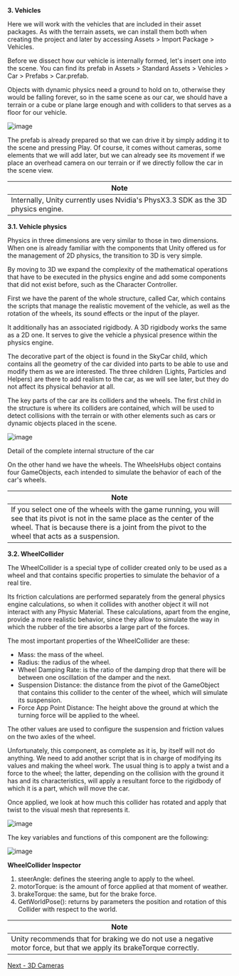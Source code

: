 **3. Vehicles**

Here we will work with the vehicles that are included in their asset packages. As with the terrain assets, we can install them both when creating the project and later by accessing Assets > Import Package > Vehicles.

Before we dissect how our vehicle is internally formed, let's insert one into the scene. You can find its prefab in Assets > Standard Assets > Vehicles > Car > Prefabs > Car.prefab.

Objects with dynamic physics need a ground to hold on to, otherwise they would be falling forever, so in the same scene as our car, we should have a terrain or a cube or plane large enough and with colliders to that serves as a floor for our vehicle.

![image](https://user-images.githubusercontent.com/110602112/195828041-dc0d0654-ee44-4aeb-a479-542049f32dfc.png)

The prefab is already prepared so that we can drive it by simply adding it to the scene and pressing Play. Of course, it comes without cameras, some elements that we will add later, but we can already see its movement if we place an overhead camera on our terrain or if we directly follow the car in the scene view.

| Note |
|------|
|Internally, Unity currently uses Nvidia's PhysX3.3 SDK as the 3D physics engine.|

**3.1. Vehicle physics**

Physics in three dimensions are very similar to those in two dimensions. When one is already familiar with the components that Unity offered us for the management of 2D physics, the transition to 3D is very simple.

By moving to 3D we expand the complexity of the mathematical operations that have to be executed in the physics engine and add some components that did not exist before, such as the Character Controller. 

First we have the parent of the whole structure, called Car, which contains the scripts that manage the realistic movement of the vehicle, as well as the rotation of the wheels, its sound effects or the input of the player.

It additionally has an associated rigidbody. A 3D rigidbody works the same as a 2D one. It serves to give the vehicle a physical presence within the physics engine.

The decorative part of the object is found in the SkyCar child, which contains all the geometry of the car divided into parts to be able to use and modify them as we are interested. The three children (Lights, Particles and Helpers) are there to add realism to the car, as we will see later, but they do not affect its physical behavior at all.

The key parts of the car are its colliders and the wheels. The first child in the structure is where its colliders are contained, which will be used to detect collisions with the terrain or with other elements such as cars or dynamic objects placed in the scene.

![image](https://user-images.githubusercontent.com/110602112/195828095-6620bd2f-89ae-4643-abb8-b29bb30c4512.png)

Detail of the complete internal structure of the car

On the other hand we have the wheels. The WheelsHubs object contains four GameObjects, each intended to simulate the behavior of each of the car's wheels.

| Note |
|------|
|If you select one of the wheels with the game running, you will see that its pivot is not in the same place as the center of the wheel. That is because there is a joint from the pivot to the wheel that acts as a suspension.|

**3.2. WheelCollider**

The WheelCollider is a special type of collider created only to be used as a wheel and that contains specific properties to simulate the behavior of a real tire.

Its friction calculations are performed separately from the general physics engine calculations, so when it collides with another object it will not interact with any Physic Material. These calculations, apart from the engine, provide a more realistic behavior, since they allow to simulate the way in which the rubber of the tire absorbs a large part of the forces.

The most important properties of the WheelCollider are these:

- Mass: the mass of the wheel.
- Radius: the radius of the wheel.
- Wheel Damping Rate: is the ratio of the damping drop that there will be between one oscillation of the damper and the next.
- Suspension Distance: the distance from the pivot of the GameObject that contains this collider to the center of the wheel, which will simulate its suspension.
- Force App Point Distance: The height above the ground at which the turning force will be applied to the wheel.

The other values are used to configure the suspension and friction values on the two axles of the wheel.

Unfortunately, this component, as complete as it is, by itself will not do anything. We need to add another script that is in charge of modifying its values and making the wheel work. The usual thing is to apply a twist and a force to the wheel; the latter, depending on the collision with the ground it has and its characteristics, will apply a resultant force to the rigidbody of which it is a part, which will move the car.

Once applied, we look at how much this collider has rotated and apply that twist to the visual mesh that represents it.

![image](https://user-images.githubusercontent.com/110602112/195828112-a4818042-b96e-432b-81e0-1696dd135741.png)


The key variables and functions of this component are the following:

![image](https://user-images.githubusercontent.com/110602112/195828151-3f90c229-02fd-4b0e-b9b3-c88ca0d7702d.png)

**WheelCollider Inspector**
1. steerAngle: defines the steering angle to apply to the wheel.
2. motorTorque: is the amount of force applied at that moment of weather.
3. brakeTorque: the same, but for the brake force.
4. GetWorldPose(): returns by parameters the position and rotation of this Collider with respect to the world.


| Note |
|------|
|Unity recommends that for braking we do not use a negative motor force, but that we apply its brakeTorque correctly.|

[Next - 3D Cameras](https://github.com/dbanakou/NYU_Games_S25/blob/main/m2-3d-racing-game/4%20-%203D%20Cameras.md)


